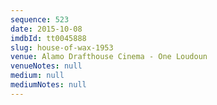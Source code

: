 ```yaml
---
sequence: 523
date: 2015-10-08
imdbId: tt0045888
slug: house-of-wax-1953
venue: Alamo Drafthouse Cinema - One Loudoun
venueNotes: null
medium: null
mediumNotes: null
---
```

